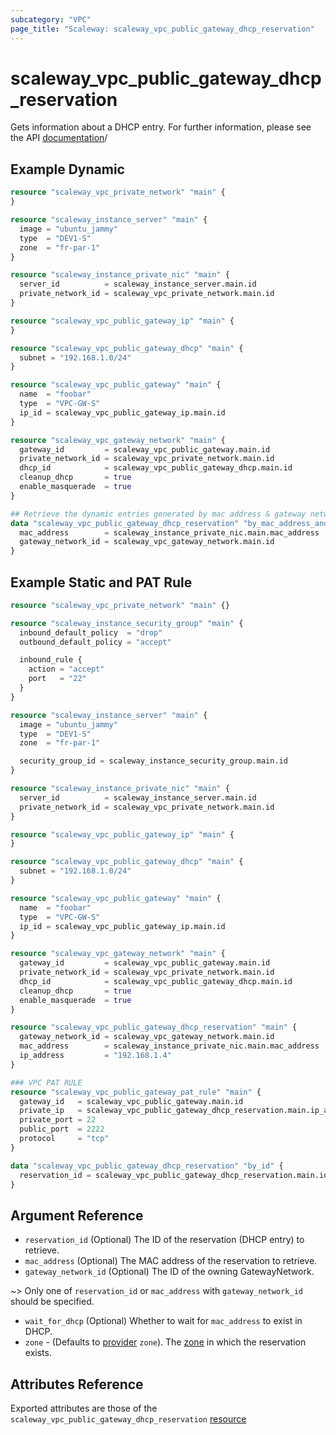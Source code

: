 ```yaml
---
subcategory: "VPC"
page_title: "Scaleway: scaleway_vpc_public_gateway_dhcp_reservation"
---
```


# scaleway_vpc_public_gateway_dhcp_reservation

Gets information about a DHCP entry. For further information, please see the
API [documentation](https://www.scaleway.com/en/developers/api/public-gateway/#path-dhcp-entries-list-dhcp-entries)/

## Example Dynamic

```terraform
resource "scaleway_vpc_private_network" "main" {
}

resource "scaleway_instance_server" "main" {
  image = "ubuntu_jammy"
  type  = "DEV1-S"
  zone  = "fr-par-1"
}

resource "scaleway_instance_private_nic" "main" {
  server_id          = scaleway_instance_server.main.id
  private_network_id = scaleway_vpc_private_network.main.id
}

resource "scaleway_vpc_public_gateway_ip" "main" {
}

resource "scaleway_vpc_public_gateway_dhcp" "main" {
  subnet = "192.168.1.0/24"
}

resource "scaleway_vpc_public_gateway" "main" {
  name  = "foobar"
  type  = "VPC-GW-S"
  ip_id = scaleway_vpc_public_gateway_ip.main.id
}

resource "scaleway_vpc_gateway_network" "main" {
  gateway_id         = scaleway_vpc_public_gateway.main.id
  private_network_id = scaleway_vpc_private_network.main.id
  dhcp_id            = scaleway_vpc_public_gateway_dhcp.main.id
  cleanup_dhcp       = true
  enable_masquerade  = true
}

## Retrieve the dynamic entries generated by mac address & gateway network
data "scaleway_vpc_public_gateway_dhcp_reservation" "by_mac_address_and_gw_network" {
  mac_address        = scaleway_instance_private_nic.main.mac_address
  gateway_network_id = scaleway_vpc_gateway_network.main.id
}
```

## Example Static and PAT Rule

```terraform
resource "scaleway_vpc_private_network" "main" {}

resource "scaleway_instance_security_group" "main" {
  inbound_default_policy  = "drop"
  outbound_default_policy = "accept"

  inbound_rule {
    action = "accept"
    port   = "22"
  }
}

resource "scaleway_instance_server" "main" {
  image = "ubuntu_jammy"
  type  = "DEV1-S"
  zone  = "fr-par-1"

  security_group_id = scaleway_instance_security_group.main.id
}

resource "scaleway_instance_private_nic" "main" {
  server_id          = scaleway_instance_server.main.id
  private_network_id = scaleway_vpc_private_network.main.id
}

resource "scaleway_vpc_public_gateway_ip" "main" {
}

resource "scaleway_vpc_public_gateway_dhcp" "main" {
  subnet = "192.168.1.0/24"
}

resource "scaleway_vpc_public_gateway" "main" {
  name  = "foobar"
  type  = "VPC-GW-S"
  ip_id = scaleway_vpc_public_gateway_ip.main.id
}

resource "scaleway_vpc_gateway_network" "main" {
  gateway_id         = scaleway_vpc_public_gateway.main.id
  private_network_id = scaleway_vpc_private_network.main.id
  dhcp_id            = scaleway_vpc_public_gateway_dhcp.main.id
  cleanup_dhcp       = true
  enable_masquerade  = true
}

resource "scaleway_vpc_public_gateway_dhcp_reservation" "main" {
  gateway_network_id = scaleway_vpc_gateway_network.main.id
  mac_address        = scaleway_instance_private_nic.main.mac_address
  ip_address         = "192.168.1.4"
}

### VPC PAT RULE
resource "scaleway_vpc_public_gateway_pat_rule" "main" {
  gateway_id   = scaleway_vpc_public_gateway.main.id
  private_ip   = scaleway_vpc_public_gateway_dhcp_reservation.main.ip_address
  private_port = 22
  public_port  = 2222
  protocol     = "tcp"
}

data "scaleway_vpc_public_gateway_dhcp_reservation" "by_id" {
  reservation_id = scaleway_vpc_public_gateway_dhcp_reservation.main.id
}
```

## Argument Reference

- `reservation_id`  (Optional) The ID of the reservation (DHCP entry) to retrieve.
- `mac_address`  (Optional) The MAC address of the reservation to retrieve.
- `gateway_network_id` (Optional) The ID of the owning GatewayNetwork.

~> Only one of `reservation_id` or `mac_address` with `gateway_network_id` should be specified.

- `wait_for_dhcp` (Optional) Whether to wait for `mac_address` to exist in DHCP.
- `zone` - (Defaults to [provider](../index.md#zone) `zone`). The [zone](../guides/regions_and_zones.md#zones) in which the reservation exists.

## Attributes Reference

Exported attributes are those of the `scaleway_vpc_public_gateway_dhcp_reservation` [resource](../resources/vpc_public_gateway_dhcp_reservation.md)
